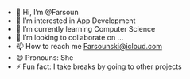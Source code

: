 - 👋 Hi, I’m @Farsoun
- 👀 I’m interested in App Development
- 🌱 I’m currently learning Computer Science
- 💞️ I’m looking to collaborate on ...
- 📫 How to reach me Farsounski@icloud.com
- 😄 Pronouns: She
- ⚡ Fun fact: I take breaks by going to other projects

<!---
Farsoun/Farsoun is a ✨ special ✨ repository because its `README.md` (this file) appears on your GitHub profile.
You can click the Preview link to take a look at your changes.
--->
